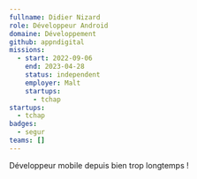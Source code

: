 ```yaml
---
fullname: Didier Nizard
role: Développeur Android
domaine: Développement
github: appndigital
missions:
  - start: 2022-09-06
    end: 2023-04-28
    status: independent
    employer: Malt
    startups:
      - tchap
startups:
  - tchap
badges:
  - segur
teams: []
---
```

Développeur mobile depuis bien trop longtemps !